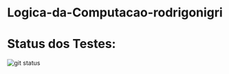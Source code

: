 # Logica-da-Computacao-rodrigonigri

# Status dos Testes:
![git status](http://3.129.230.99/svg/rodrigonigri/Logica-da-Computacao-rodrigonigri/)
